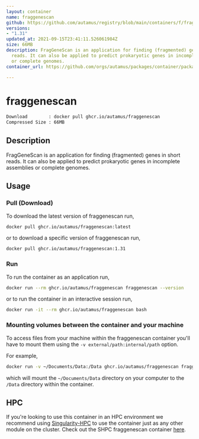 ```yaml
---
layout: container
name: fraggenescan
github: https://github.com/autamus/registry/blob/main/containers/f/fraggenescan/spack.yaml
versions:
- "1.31"
updated_at: 2021-09-15T23:41:11.526061984Z
size: 66MB
description: FragGeneScan is an application for finding (fragmented) genes in short
  reads. It can also be applied to predict prokaryotic genes in incomplete assemblies
  or complete genomes.
container_url: https://github.com/orgs/autamus/packages/container/package/fraggenescan

---
```

# fraggenescan
```bash 
Download        : docker pull ghcr.io/autamus/fraggenescan
Compressed Size : 66MB
```

## Description
FragGeneScan is an application for finding (fragmented) genes in short reads. It can also be applied to predict prokaryotic genes in incomplete assemblies or complete genomes.

## Usage
### Pull (Download)
To download the latest version of fraggenescan run,

```bash
docker pull ghcr.io/autamus/fraggenescan:latest
```

or to download a specific version of fraggenescan run,

```bash
docker pull ghcr.io/autamus/fraggenescan:1.31
```
### Run
To run the container as an application run,
```bash
docker run --rm ghcr.io/autamus/fraggenescan fraggenescan --version
```

or to run the container in an interactive session run,
```bash
docker run -it --rm ghcr.io/autamus/fraggenescan bash
```

### Mounting volumes between the container and your machine
To access files from your machine within the fraggenescan container you'll have to mount them using the `-v external/path:internal/path` option.

For example,
```bash
docker run -v ~/Documents/Data:/Data ghcr.io/autamus/fraggenescan fraggenescan /Data/myData.csv
```
which will mount the `~/Documents/Data` directory on your computer to the `/Data` directory within the container.

## HPC
If you're looking to use this container in an HPC environment we recommend using [Singularity-HPC](https://singularity-hpc.readthedocs.io) to use the container just as any other module on the cluster. Check out the SHPC fraggenescan container [here](https://singularityhub.github.io/singularity-hpc/r/ghcr.io-autamus-fraggenescan/).